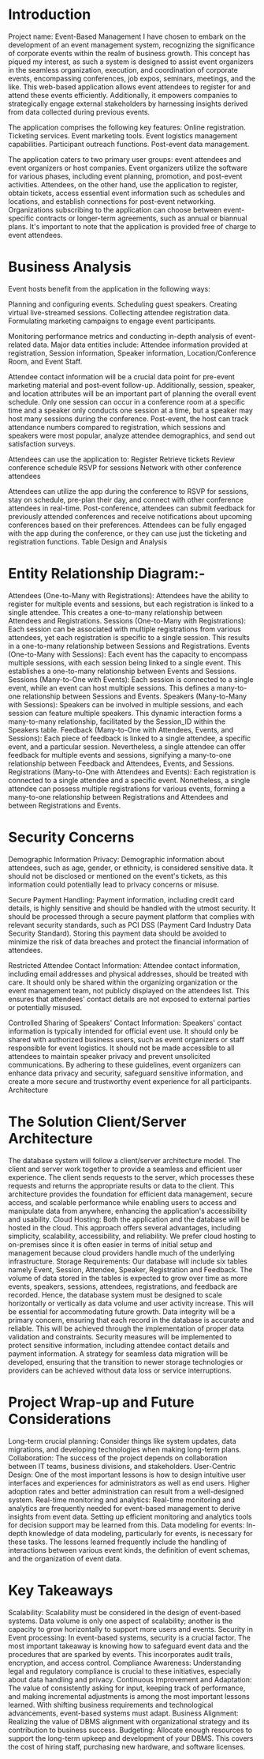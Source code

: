 # Introduction
Project name: Event-Based Management
I have chosen to embark on the development of an event management system, recognizing the significance of corporate events within the realm of business growth. This concept has piqued my interest, as such a system is designed to assist event organizers in the seamless organization, execution, and coordination of corporate events, encompassing conferences, job expos, seminars, meetings, and the like. This web-based application allows event attendees to register for and attend these events efficiently. Additionally, it empowers companies to strategically engage external stakeholders by harnessing insights derived from data collected during previous events.

The application comprises the following key features:
Online registration.
Ticketing services.
Event marketing tools.
Event logistics management capabilities.
Participant outreach functions.
Post-event data management.

The application caters to two primary user groups: event attendees and event organizers or host companies. Event organizers utilize the software for various phases, including event planning, promotion, and post-event activities. Attendees, on the other hand, use the application to register, obtain tickets, access essential event information such as schedules and locations, and establish connections for post-event networking. Organizations subscribing to the application can choose between event-specific contracts or longer-term agreements, such as annual or biannual plans. It's important to note that the application is provided free of charge to event attendees.

# Business Analysis
Event hosts benefit from the application in the following ways:

Planning and configuring events.
Scheduling guest speakers.
Creating virtual live-streamed sessions.
Collecting attendee registration data.
Formulating marketing campaigns to engage event participants.

Monitoring performance metrics and conducting in-depth analysis of event-related data. Major data entities include:
Attendee information provided at registration,
Session information,
Speaker information,
Location/Conference Room,
and Event Staff.

Attendee contact information will be a crucial data point for pre-event marketing material and post-event follow-up. Additionally, session, speaker, and location attributes will be an important part of planning the overall event schedule. Only one session can occur in a conference room at a specific time and a speaker only conducts one session at a time, but a speaker may host many sessions during the conference. Post-event, the host can track attendance numbers compared to registration, which sessions and speakers were most popular, analyze attendee demographics, and send out satisfaction surveys. 

Attendees can use the application to: 
Register
Retrieve tickets
Review conference schedule
RSVP for sessions
Network with other conference attendees

Attendees can utilize the app during the conference to RSVP for sessions, stay on schedule, pre-plan their day, and connect with other conference attendees in real-time. Post-conference, attendees can submit feedback for previously attended conferences and receive notifications about upcoming conferences based on their preferences. Attendees can be fully engaged with the app during the conference, or they can use just the ticketing and registration functions.
Table Design and Analysis

# Entity Relationship Diagram:-
Attendees (One-to-Many with Registrations): Attendees have the ability to register for multiple events and sessions, but each registration is linked to a single attendee. This creates a one-to-many relationship between Attendees and Registrations.
Sessions (One-to-Many with Registrations): Each session can be associated with multiple registrations from various attendees, yet each registration is specific to a single session. This results in a one-to-many relationship between Sessions and Registrations.
Events (One-to-Many with Sessions): Each event has the capacity to encompass multiple sessions, with each session being linked to a single event. This establishes a one-to-many relationship between Events and Sessions.
Sessions (Many-to-One with Events): Each session is connected to a single event, while an event can host multiple sessions. This defines a many-to-one relationship between Sessions and Events.
Speakers (Many-to-Many with Sessions): Speakers can be involved in multiple sessions, and each session can feature multiple speakers. This dynamic interaction forms a many-to-many relationship, facilitated by the Session_ID within the Speakers table.
Feedback (Many-to-One with Attendees, Events, and Sessions): Each piece of feedback is linked to a single attendee, a specific event, and a particular session. Nevertheless, a single attendee can offer feedback for multiple events and sessions, signifying a many-to-one relationship between Feedback and Attendees, Events, and Sessions.
Registrations (Many-to-One with Attendees and Events): Each registration is connected to a single attendee and a specific event. Nonetheless, a single attendee can possess multiple registrations for various events, forming a many-to-one relationship between Registrations and Attendees and between Registrations and Events.

# Security Concerns
Demographic Information Privacy:
Demographic information about attendees, such as age, gender, or ethnicity, is considered sensitive data.
It should not be disclosed or mentioned on the event's tickets, as this information could potentially lead to privacy concerns or misuse.

Secure Payment Handling:
Payment information, including credit card details, is highly sensitive and should be handled with the utmost security.
It should be processed through a secure payment platform that complies with relevant security standards, such as PCI DSS (Payment Card Industry Data Security Standard).
Storing this payment data should be avoided to minimize the risk of data breaches and protect the financial information of attendees.

Restricted Attendee Contact Information:
Attendee contact information, including email addresses and physical addresses, should be treated with care.
It should only be shared within the organizing organization or the event management team, not publicly displayed on the attendees list. This ensures that attendees' contact details are not exposed to external parties or potentially misused.

Controlled Sharing of Speakers' Contact Information:
Speakers' contact information is typically intended for official event use.
It should only be shared with authorized business users, such as event organizers or staff responsible for event logistics.
It should not be made accessible to all attendees to maintain speaker privacy and prevent unsolicited communications.
By adhering to these guidelines, event organizers can enhance data privacy and security, safeguard sensitive information, and create a more secure and trustworthy event experience for all participants.
Architecture

# The Solution Client/Server Architecture
The database system will follow a client/server architecture model. The client and server work together to provide a seamless and efficient user experience. The client sends requests to the server, which processes these requests and returns the appropriate results or data to the client. This architecture provides the foundation for efficient data management, secure access, and scalable performance while enabling users to access and manipulate data from anywhere, enhancing the application's accessibility and usability.
Cloud Hosting: Both the application and the database will be hosted in the cloud. This approach offers several advantages, including simplicity, scalability, accessibility, and reliability. We prefer cloud hosting to on-premises since it is often easier in terms of initial setup and management because cloud providers handle much of the underlying infrastructure.
Storage Requirements: Our database will include six tables namely Event, Session, Attendee, Speaker, Registration and Feedback. The volume of data stored in the tables is expected to grow over time as more events, speakers, sessions, attendees, registrations, and feedback are recorded. Hence, the database system must be designed to scale horizontally or vertically as data volume and user activity increase. This will be essential for accommodating future growth. Data integrity will be a primary concern, ensuring that each record in the database is accurate and reliable. This will be achieved through the implementation of proper data validation and constraints. Security measures will be implemented to protect sensitive information, including attendee contact details and payment information. A strategy for seamless data migration will be developed, ensuring that the transition to newer storage technologies or providers can be achieved without data loss or service interruptions.

# Project Wrap-up and Future Considerations
Long-term crucial planning: Consider things like system updates, data migrations, and developing technologies when making long-term plans.
Collaboration: The success of the project depends on collaboration between IT teams, business divisions, and stakeholders.
User-Centric Design: One of the most important lessons is how to design intuitive user interfaces and experiences for administrators as well as end users. Higher adoption rates and better administration can result from a well-designed system.
Real-time monitoring and analytics: Real-time monitoring and analytics are frequently needed for event-based management to derive insights from event data. Setting up efficient monitoring and analytics tools for decision support may be learned from this.
Data modeling for events: In-depth knowledge of data modeling, particularly for events, is necessary for these tasks. The lessons learned frequently include the handling of interactions between various event kinds, the definition of event schemas, and the organization of event data.

# Key Takeaways
Scalability: Scalability must be considered in the design of event-based systems. Data volume is only one aspect of scalability; another is the capacity to grow horizontally to support more users and events.
Security in Event processing: In event-based systems, security is a crucial factor. The most important takeaway is knowing how to safeguard event data and the procedures that are sparked by events. This incorporates audit trails, encryption, and access control.
Compliance Awareness: Understanding legal and regulatory compliance is crucial to these initiatives, especially about data handling and privacy.
Continuous Improvement and Adaptation: The value of consistently asking for input, keeping track of performance, and making incremental adjustments is among the most important lessons learned. With shifting business requirements and technological advancements, event-based systems must adapt. 
Business Alignment: Realizing the value of DBMS alignment with organizational strategy and its contribution to business success.
Budgeting: Allocate enough resources to support the long-term upkeep and development of your DBMS. This covers the cost of hiring staff, purchasing new hardware, and software licenses.
